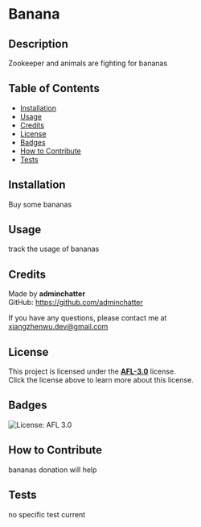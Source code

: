 # Banana

## Description

Zookeeper and animals are fighting for bananas

## Table of Contents

- [Installation](#installation)
- [Usage](#usage)
- [Credits](#credits)
- [License](#license)
- [Badges](#badges)
- [How to Contribute](#how-to-contribute)
- [Tests](#tests)

## Installation

Buy some bananas

## Usage

track the usage of bananas

## Credits

Made by **adminchatter** <br>
GitHub: https://github.com/adminchatter

If you have any questions, please contact me at xiangzhenwu.dev@gmail.com <br>

## License

This project is licensed under the **[AFL-3.0](https://opensource.org/licenses/AFL-3.0)** license. <br>Click the license above to learn more about this license. <br>


## Badges

![License: AFL 3.0](https://img.shields.io/badge/License-AFL--3.0-blue)

## How to Contribute

bananas donation will help

## Tests

no specific test current
